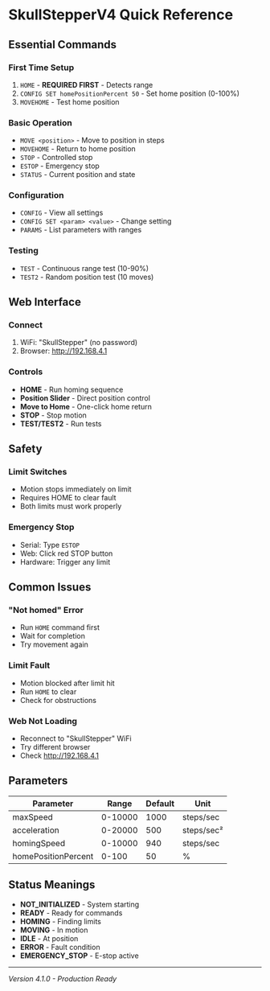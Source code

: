 # SkullStepperV4 Quick Reference

## Essential Commands

### First Time Setup
1. `HOME` - **REQUIRED FIRST** - Detects range
2. `CONFIG SET homePositionPercent 50` - Set home position (0-100%)
3. `MOVEHOME` - Test home position

### Basic Operation
- `MOVE <position>` - Move to position in steps
- `MOVEHOME` - Return to home position
- `STOP` - Controlled stop
- `ESTOP` - Emergency stop
- `STATUS` - Current position and state

### Configuration
- `CONFIG` - View all settings
- `CONFIG SET <param> <value>` - Change setting
- `PARAMS` - List parameters with ranges

### Testing
- `TEST` - Continuous range test (10-90%)
- `TEST2` - Random position test (10 moves)

## Web Interface

### Connect
1. WiFi: "SkullStepper" (no password)
2. Browser: http://192.168.4.1

### Controls
- **HOME** - Run homing sequence
- **Position Slider** - Direct position control
- **Move to Home** - One-click home return
- **STOP** - Stop motion
- **TEST/TEST2** - Run tests

## Safety

### Limit Switches
- Motion stops immediately on limit
- Requires HOME to clear fault
- Both limits must work properly

### Emergency Stop
- Serial: Type `ESTOP`
- Web: Click red STOP button
- Hardware: Trigger any limit

## Common Issues

### "Not homed" Error
- Run `HOME` command first
- Wait for completion
- Try movement again

### Limit Fault
- Motion blocked after limit hit
- Run `HOME` to clear
- Check for obstructions

### Web Not Loading
- Reconnect to "SkullStepper" WiFi
- Try different browser
- Check http://192.168.4.1

## Parameters

| Parameter | Range | Default | Unit |
|-----------|-------|---------|------|
| maxSpeed | 0-10000 | 1000 | steps/sec |
| acceleration | 0-20000 | 500 | steps/sec² |
| homingSpeed | 0-10000 | 940 | steps/sec |
| homePositionPercent | 0-100 | 50 | % |

## Status Meanings

- **NOT_INITIALIZED** - System starting
- **READY** - Ready for commands
- **HOMING** - Finding limits
- **MOVING** - In motion
- **IDLE** - At position
- **ERROR** - Fault condition
- **EMERGENCY_STOP** - E-stop active

---
*Version 4.1.0 - Production Ready*
